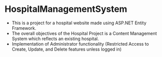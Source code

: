 # HospitalManagementSystem
<ul>
<li>This is a project for a hospital website made using ASP.NET Entity Framework.</li>
<li>The overall objectives of the Hospital Project is a Content Management System which reflects an
existing hospital.</li>
<li>Implementation of Administrator functionality (Restricted Access to Create, Update, and
Delete features unless logged in)</li>
</ul>
